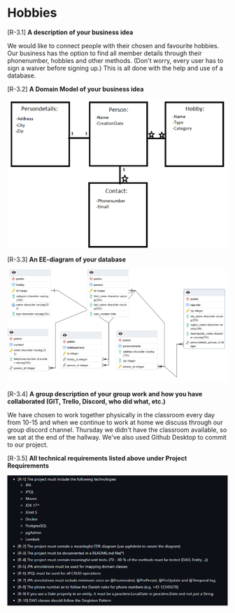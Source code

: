 # Hobbies

[R-3.1] **A description of your business idea**

We would like to connect people with their chosen and favourite hobbies.
Our business has the option to find all member details through their phonenumber,
hobbies and other methods. (Don't worry, every user has to sign a waiver before signing up.)
This is all done with the help and use of a database.


[R-3.2] **A Domain Model of your business idea**

![Example Image](assets/DomainModel.png)


[R-3.3] **An EE-diagram of your database**

![Example Image](assets/EEDiagram.png)

[R-3.4] **A group description of your group work and how you have collaborated (GIT, Trello, Discord, who did what, etc.)**

We have chosen to work together physically in the classroom every day from 10-15 and when we continue to work at home we discuss through our group discord channel. 
Thursday we didn't have the classroom available, so we sat at the end of the hallway. We've also used Github Desktop to commit to our project.

[R-3.5] **All technical requirements listed above under Project Requirements**

![Example Image](assets/Requirements.png)